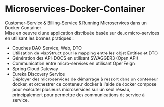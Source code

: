 # Microservices-Docker-Container
Customer-Service & Billing-Service & Running Microservices dans un Docker Container.<br>
Mise en oeuvre d'une application distribuée basée sur deux micro-services en utilisant les bonnes pratiques :

  - Couches DA0, Service, Web, DTO
  - Utilisation de MapStruct pour le mapping entre les objet Entities et DTO
  - Génération des API-DOCS en utilisant SWAGGER3 (Open API)
  - Communication entre micro-services en utilisant OpenFeign
  - Spring Cloud Gateway
  - Eureka Discovery Service<br>
Déployer des microservices de démarrage à ressort dans un conteneur docker, et orchestrer ce conteneur docker à l'aide de docker compose pour exécuter plusieurs microservices sur un seul réseau, principalement pour permettre des communications de service à service.
